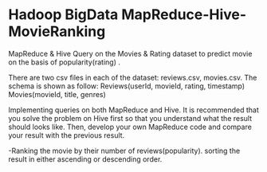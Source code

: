 # Hadoop BigData MapReduce-Hive-MovieRanking
MapReduce &amp; Hive Query on the Movies &amp; Rating dataset to predict movie on the basis of popularity(rating) .


There are two csv files in each of the dataset: reviews.csv, movies.csv. The schema is shown as follow:
Reviews(userId, movieId, rating, timestamp)
Movies(movieId, title, genres)

Implementing  queries on both MapReduce and Hive. It is recommended that you solve the problem on Hive first so that you understand what the result should looks like. Then, develop your own MapReduce code and compare your result with the previous result.

-Ranking the movie by their number of reviews(popularity). sorting the result in either ascending or descending order.
